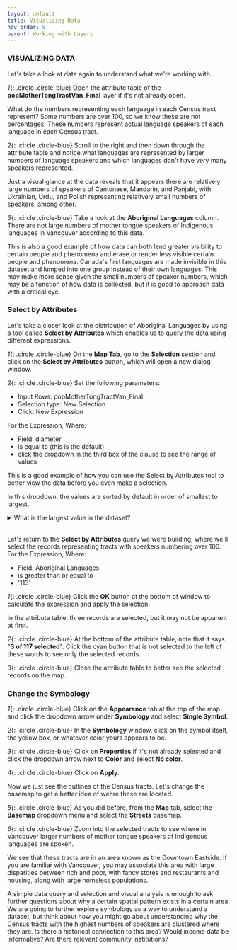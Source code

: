 ```yaml
---
layout: default
title: Visualizing Data
nav_order: 9
parent: Working with Layers
---
```


### VISUALIZING DATA
Let's take a look at data again to understand what we're working with.

*1*{: .circle .circle-blue} Open the attribute table of the **popMotherTongTractVan_Final** layer if it's not already open.

What do the numbers representing each language in each Census tract represent? Some numbers are over 100, so we know these are not percentages. These numbers represent actual language speakers of each language in each Census tract. 

*2*{: .circle .circle-blue} Scroll to the right and then down through the attribute table and notice what languages are represented by larger numbers of language speakers and which languages don't have very many speakers represented.

Just a visual glance at the data reveals that it appears there are relatively large numbers of speakers of Cantonese, Mandarin, and Panjabi, with Ukrainian, Urdu, and Polish representing relatively small numbers of speakers, among other.

*3*{: .circle .circle-blue} Take a look at the **Aboriginal Languages** column. There are not large numbers of mother tongue speakers of Indigenous languages in Vancouver according to this data.

This is also a good example of how data can both lend greater visibility to certain people and phenomena and erase or render less visible certain people and phenomena. Canada's first languages are made invisible in this dataset and lumped into one group instead of their own languages. This may make more sense given the small numbers of speaker numbers, which may be a function of how data is collected, but it is good to approach data with a critical eye.

### Select by Attributes
Let's take a closer look at the distribution of Aboriginal Languages by using a tool called **Select by Attributes** which enables us to query the data using different expressions.

*1*{: .circle .circle-blue} On the **Map Tab**, go to the **Selection** section and click on the **Select by Attributes** button, which will open a new dialog window.

*2*{: .circle .circle-blue} Set the following parameters:

-	Input Rows: popMotherTongTractVan_Final
- Selection type: New Selection
- Click: New Expression

For the Expression, Where:

-	Field: diameter
- is equal to (this is the default)
- click the dropdown in the third box of the clause to see the range of values

This is a good example of how you can use the Select by Attributes tool to better view the data before you even make a selection.

In this dropdown, the values are sorted by default in order of smallest to largest.

<details>
<summary>What is the largest value in the dataset?</summary>

133
</details>
<br>

Let's return to the **Select by Attributes** query we were building, where we'll select the records representing tracts with speakers numbering over 100.
For the Expression, Where:

-	Field: Aboriginal Languages
- is greater than or equal to
- '113'

*1*{: .circle .circle-blue} Click the **OK** button at the bottom of window to calculate the expression and apply the selection.

In the attribute table, three records are selected, but it may not be apparent at first.

*2*{: .circle .circle-blue} At the bottom of the attribute table, note that it says "**3 of 117 selected**". Click the cyan button that is not selected to the left of these words to see only the selected records.

*3*{: .circle .circle-blue} Close the attribute table to better see the selected records on the map.

### Change the Symbology
*1*{: .circle .circle-blue} Click on the **Appearance** tab at the top of the map and click the dropdown arrow under **Symbology** and select **Single Symbol**.

*2*{: .circle .circle-blue} In the **Symbology** window, click on the symbol itself, the yellow box, or whatever color yours appears to be.

*3*{: .circle .circle-blue} Click on **Properties** if it's not already selected and click the dropdown arrow next to **Color** and select **No color**.

*4*{: .circle .circle-blue} Click on **Apply**.

Now we just see the outlines of the Census tracts. Let's change the basemap to get a better idea of wehre these are located.

*5*{: .circle .circle-blue} As you did before, from the **Map** tab, select the **Basemap** dropdown menu and select the **Streets** basemap.

*6*{: .circle .circle-blue} Zoom into the selected tracts to see where in Vancouver larger numbers of mother tongue speakers of Indigenous languages are spoken.

We see that these tracts are in an area known as the Downtown Eastside. If you are familiar with Vancouver, you may associate this area with large disparities between rich and poor, with fancy stores and restaurants and housing, along with large homeless populations.

A simple data query and selection and visual analysis is enough to ask further questions about why a certain spatial pattern exists in a certain area. We are going to further explore symbology as a way to understand a dataset, but think about how you might go about understanding why the Census tracts with the highest numbers of speakers are clustered where they are. Is there a historical connection to this area? Would income data be informative? Are there relevant community institutions? 
